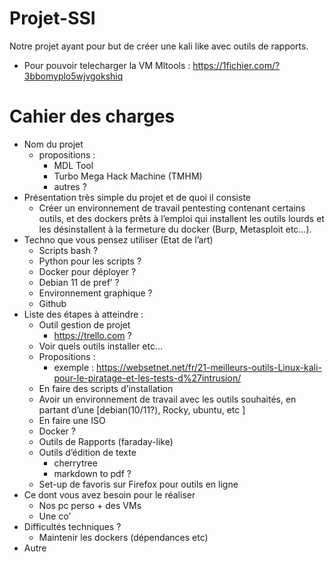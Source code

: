 # Projet-SSI

Notre projet ayant pour but de créer une kali like avec outils de rapports.

- Pour pouvoir telecharger la VM Mltools : https://1fichier.com/?3bbomyplo5wjvgokshiq

# Cahier des charges

- Nom du projet
  - propositions :
    - MDL Tool
    - Turbo Mega Hack Machine (TMHM)
    - autres ?
- Présentation très simple du projet et de quoi il consiste
  - Créer un environnement de travail pentesting contenant certains outils, et des dockers prêts à l’emploi qui installent les outils lourds et les désinstallent à la fermeture du docker (Burp, Metasploit etc…).
- Techno que vous pensez utiliser (Etat de l’art)
  - Scripts bash ?
  - Python pour les scripts ?
  - Docker pour déployer ?
  - Debian 11 de pref’ ?
  - Environnement graphique ?
  - Github
- Liste des étapes à atteindre :
  - Outil gestion de projet
    - https://trello.com ?
  - Voir quels outils installer etc…
  - Propositions :
    - exemple : https://websetnet.net/fr/21-meilleurs-outils-Linux-kali-pour-le-piratage-et-les-tests-d%27intrusion/
  - En faire des scripts d’installation
  - Avoir un environnement de travail avec les outils souhaités, en partant d’une [debian(10/11?), Rocky, ubuntu, etc ]
  - En faire une ISO
  - Docker ?
  - Outils de Rapports (faraday-like)
  - Outils d’édition de texte
    - cherrytree
    - markdown to pdf ?
  - Set-up de favoris sur Firefox pour outils en ligne
- Ce dont vous avez besoin pour le réaliser
  - Nos pc perso + des VMs
  - Une co’
- Difficultés techniques ?
  - Maintenir les dockers (dépendances etc)
- Autre
